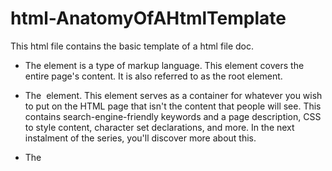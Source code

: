 # html-AnatomyOfAHtmlTemplate

This html file contains the basic template of a html file doc.

- The <html> element is a type of markup language. This element covers the entire page's content. It is also referred to as the root element.

- The <head> element. This element serves as a container for whatever you wish to put on the HTML page that isn't the content that people will see. This contains search-engine-friendly keywords and a page description, CSS to style content, character set declarations, and more. In the next instalment of the series, you'll discover more about this.

- The <title> element. This determines the page's title, which shows in the browser tab in which the page is loaded. When a page is bookmarked, the title is also used to describe it.
  
- The <body> tag is used to describe the content of a page. This is where all of the content on the website is stored, including text, graphics, videos, games, playable audio tracks, and anything else.
